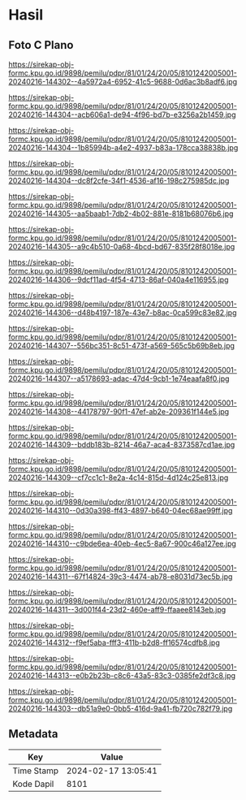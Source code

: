 # Hasil

## Foto C Plano

https://sirekap-obj-formc.kpu.go.id/9898/pemilu/pdpr/81/01/24/20/05/8101242005001-20240216-144302--4a5972a4-6952-41c5-9688-0d6ac3b8adf6.jpg

https://sirekap-obj-formc.kpu.go.id/9898/pemilu/pdpr/81/01/24/20/05/8101242005001-20240216-144304--acb606a1-de94-4f96-bd7b-e3256a2b1459.jpg

https://sirekap-obj-formc.kpu.go.id/9898/pemilu/pdpr/81/01/24/20/05/8101242005001-20240216-144304--1b85994b-a4e2-4937-b83a-178cca38838b.jpg

https://sirekap-obj-formc.kpu.go.id/9898/pemilu/pdpr/81/01/24/20/05/8101242005001-20240216-144304--dc8f2cfe-34f1-4536-af16-198c275985dc.jpg

https://sirekap-obj-formc.kpu.go.id/9898/pemilu/pdpr/81/01/24/20/05/8101242005001-20240216-144305--aa5baab1-7db2-4b02-881e-8181b68076b6.jpg

https://sirekap-obj-formc.kpu.go.id/9898/pemilu/pdpr/81/01/24/20/05/8101242005001-20240216-144305--a9c4b510-0a68-4bcd-bd67-835f28f8018e.jpg

https://sirekap-obj-formc.kpu.go.id/9898/pemilu/pdpr/81/01/24/20/05/8101242005001-20240216-144306--9dcf11ad-4f54-4713-86af-040a4e116955.jpg

https://sirekap-obj-formc.kpu.go.id/9898/pemilu/pdpr/81/01/24/20/05/8101242005001-20240216-144306--d48b4197-187e-43e7-b8ac-0ca599c83e82.jpg

https://sirekap-obj-formc.kpu.go.id/9898/pemilu/pdpr/81/01/24/20/05/8101242005001-20240216-144307--556bc351-8c51-473f-a569-565c5b69b8eb.jpg

https://sirekap-obj-formc.kpu.go.id/9898/pemilu/pdpr/81/01/24/20/05/8101242005001-20240216-144307--a5178693-adac-47d4-9cb1-1e74eaafa8f0.jpg

https://sirekap-obj-formc.kpu.go.id/9898/pemilu/pdpr/81/01/24/20/05/8101242005001-20240216-144308--44178797-90f1-47ef-ab2e-209361f144e5.jpg

https://sirekap-obj-formc.kpu.go.id/9898/pemilu/pdpr/81/01/24/20/05/8101242005001-20240216-144309--bddb183b-8214-46a7-aca4-8373587cd1ae.jpg

https://sirekap-obj-formc.kpu.go.id/9898/pemilu/pdpr/81/01/24/20/05/8101242005001-20240216-144309--cf7cc1c1-8e2a-4c14-815d-4d124c25e813.jpg

https://sirekap-obj-formc.kpu.go.id/9898/pemilu/pdpr/81/01/24/20/05/8101242005001-20240216-144310--0d30a398-ff43-4897-b640-04ec68ae99ff.jpg

https://sirekap-obj-formc.kpu.go.id/9898/pemilu/pdpr/81/01/24/20/05/8101242005001-20240216-144310--c9bde6ea-40eb-4ec5-8a67-900c46a127ee.jpg

https://sirekap-obj-formc.kpu.go.id/9898/pemilu/pdpr/81/01/24/20/05/8101242005001-20240216-144311--67f14824-39c3-4474-ab78-e8031d73ec5b.jpg

https://sirekap-obj-formc.kpu.go.id/9898/pemilu/pdpr/81/01/24/20/05/8101242005001-20240216-144311--3d001f44-23d2-460e-aff9-ffaaee8143eb.jpg

https://sirekap-obj-formc.kpu.go.id/9898/pemilu/pdpr/81/01/24/20/05/8101242005001-20240216-144312--f9ef5aba-fff3-411b-b2d8-ff16574cdfb8.jpg

https://sirekap-obj-formc.kpu.go.id/9898/pemilu/pdpr/81/01/24/20/05/8101242005001-20240216-144313--e0b2b23b-c8c6-43a5-83c3-0385fe2df3c8.jpg

https://sirekap-obj-formc.kpu.go.id/9898/pemilu/pdpr/81/01/24/20/05/8101242005001-20240216-144303--db51a9e0-0bb5-416d-9a41-fb720c782f79.jpg


## Metadata

| Key        | Value               |
| ---------- | ------------------- |
| Time Stamp | 2024-02-17 13:05:41 |
| Kode Dapil | 8101                |



